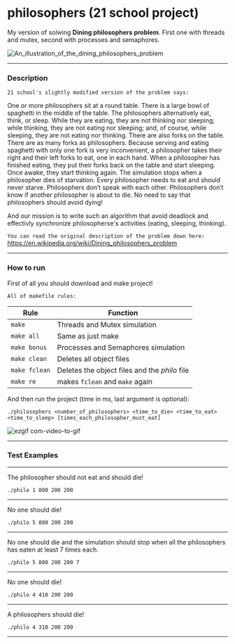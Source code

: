 # philosophers (21 school project)

My version of solwing __Dining philosophers problem__. First one with threads and mutex, second with processes and semaphores. 

![An_illustration_of_the_dining_philosophers_problem](https://user-images.githubusercontent.com/90501558/173900008-cd667806-2561-48aa-bbb6-8dc582fc078f.png)

---
### Description

``21 school's slightly modified version of the problem says:``

One or more philosophers sit at a round table. There is a large bowl of spaghetti in the middle of the table.
The philosophers alternatively eat, think, or sleep. While they are eating, they are not thinking nor sleeping;
while thinking, they are not eating nor sleeping; and, of course, while sleeping, they are not eating nor thinking.
There are also forks on the table. There are as many forks as philosophers. 
Because serving and eating spaghetti with only one fork is very inconvenient, a philosopher takes their right and their
left forks to eat, one in each hand. When a philosopher has finished eating, they put their forks back on the table and start sleeping.
Once awake, they start thinking again. The simulation stops when a philosopher dies of starvation. Every philosopher needs
to eat and should never starve. Philosophers don’t speak with each other. Philosophers don’t know if another philosopher
is about to die. No need to say that philosophers should avoid dying!

And our mission is to write such an algorithm that avoid deadlock and effectivly synchronize philosopherse's activities
(eating, sleeping, thinking).

``You can read the original description of the problem down here:``
https://en.wikipedia.org/wiki/Dining_philosophers_problem


---
### How to run

First of all you should download and make project!

``All of makefile rules:``

| Rule | Function |
| - | - |
| ``make`` | Threads and Mutex simulation |
| ``make all`` | Same as just make |
| ``make bonus`` | Processes and Semaphores simulation |
| ``make clean`` | Deletes all object files |
| ``make fclean`` | Deletes the object files and the _philo_ file |
| ``make re`` | makes ``fclean`` and ``make`` again |

And then run the project (time in ms, last argument is optional):
```
./philosophers <number_of_philosophers> <time_to_die> <time_to_eat> <time_to_sleep> [times_each_philosopher_must_eat]
```
![ezgif com-video-to-gif](https://user-images.githubusercontent.com/90501558/173922097-f6672b84-0fbb-47a7-ae38-c7a0509ce857.gif)

___
### Test Examples

---
The philosopher should not eat and should die!
```commandline
./philo 1 800 200 200
```
---
No one should die!
```commandline
./philo 5 800 200 200
```
---
No one should die and the simulation should stop when all the philosophers has 
eaten at least 7 times each.
```commandline
./philo 5 800 200 200 7
```
---
No one should die!
```commandline
./philo 4 410 200 200
```
---
A philosophers should die!
```commandline
./philo 4 310 200 200
```
---
